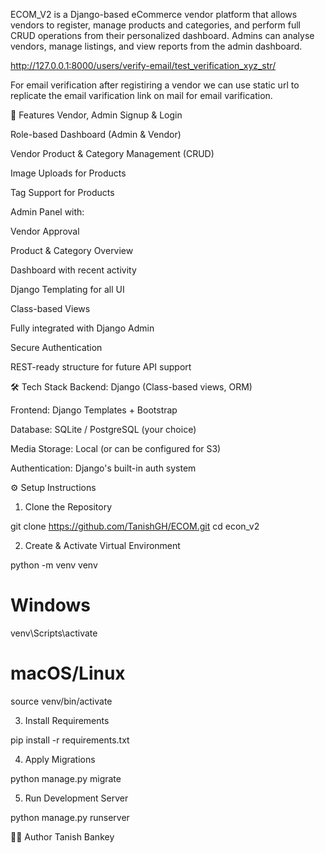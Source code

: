 ECOM_V2 is a Django-based eCommerce vendor platform that allows vendors to register, manage products and categories, and perform full CRUD operations from their personalized dashboard. Admins can analyse vendors, manage listings, and view reports from the admin dashboard.

http://127.0.0.1:8000/users/verify-email/test_verification_xyz_str/

For email verification after registiring a vendor we can use static url to replicate the email varification link on mail for email varification.

🚀 Features
Vendor, Admin Signup & Login

Role-based Dashboard (Admin & Vendor)

Vendor Product & Category Management (CRUD)

Image Uploads for Products

Tag Support for Products

Admin Panel with:

Vendor Approval

Product & Category Overview

Dashboard with recent activity

Django Templating for all UI

Class-based Views

Fully integrated with Django Admin

Secure Authentication

REST-ready structure for future API support

🛠️ Tech Stack
Backend: Django (Class-based views, ORM)

Frontend: Django Templates + Bootstrap

Database: SQLite / PostgreSQL (your choice)

Media Storage: Local (or can be configured for S3)

Authentication: Django's built-in auth system


⚙️ Setup Instructions

1. Clone the Repository

git clone https://github.com/TanishGH/ECOM.git
cd econ_v2


2. Create & Activate Virtual Environment

python -m venv venv
# Windows
venv\Scripts\activate
# macOS/Linux
source venv/bin/activate


3. Install Requirements

pip install -r requirements.txt


4. Apply Migrations

python manage.py migrate


5. Run Development Server

python manage.py runserver


🙋‍♂️ Author
Tanish Bankey
